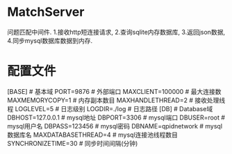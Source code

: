 # MatchServer
问题匹配中间件.
1.接收http短连接请求,
2.查询sqlite内存数据库,
3.返回json数据,
4.同步mysql数据库数据到内存.

# 配置文件
[BASE]              # 基本域
PORT=9876           # 外部端口
MAXCLIENT=100000    # 最大连接数
MAXMEMORYCOPY=1     # 内存副本数目
MAXHANDLETHREAD=2   # 接收处理线程
LOGLEVEL=5          # 日志级别
LOGDIR=./log        # 日志路径
[DB]                # Database域
DBHOST=127.0.0.1    # mysql地址
DBPORT=3306         # mysql端口
DBUSER=root         # mysql用户名
DBPASS=123456       # mysql密码
DBNAME=qpidnetwork  # mysql数据库名
MAXDATABASETHREAD=4 # mysql连接池线程数目
SYNCHRONIZETIME=30  # 同步时间间隔(分钟)

